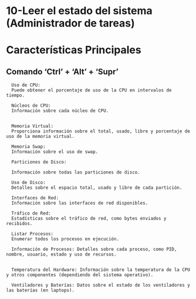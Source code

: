  # 10-Leer el estado del sistema (Administrador de tareas)
# Características Principales
   ## Comando ‘Ctrl’ + ‘Alt’ + ‘Supr’
      Uso de CPU:
      Puede obtener el porcentaje de uso de la CPU en intervalos de tiempo.

      Núcleos de CPU:
      Información sobre cada núcleo de CPU.


      Memoria Virtual:
      Proporciona información sobre el total, usado, libre y porcentaje de uso de la memoria virtual.

      Memoria Swap:
      Información sobre el uso de swap.

      Particiones de Disco: 

      Información sobre todas las particiones de disco.

      Uso de Disco: 
      Detalles sobre el espacio total, usado y libre de cada partición.

      Interfaces de Red:
      Información sobre las interfaces de red disponibles.

      Tráfico de Red:
      Estadísticas sobre el tráfico de red, como bytes enviados y recibidos.

      Listar Procesos:
      Enumerar todos los procesos en ejecución.

      Información de Procesos: Detalles sobre cada proceso, como PID, nombre, usuario, estado y uso de recursos.


      Temperatura del Hardware: Información sobre la temperatura de la CPU y otros componentes (dependiendo del sistema operativo).

      Ventiladores y Baterías: Datos sobre el estado de los ventiladores y las baterías (en laptops).
